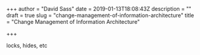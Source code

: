 +++
author = "David Sass"
date = 2019-01-13T18:08:43Z
description = ""
draft = true
slug = "change-management-of-information-architecture"
title = "Change Management of Information Architecture"

+++


locks, hides, etc

